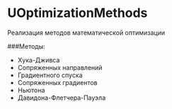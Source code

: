 # UOptimizationMethods
Реализация методов математической оптимизации

###Методы:
- Хука-Дживса
- Сопряженных направлений
- Градиентного спуска
- Сопряженных градиентов
- Ньютона
- Давидона-Флетчера-Пауэла